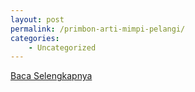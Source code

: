 ```yaml
---
layout: post
permalink: /primbon-arti-mimpi-pelangi/
categories:
    - Uncategorized
---
```


[Baca Selengkapnya](/05)